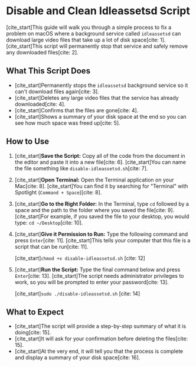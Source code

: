 # Disable and Clean Idleassetsd Script
[cite_start]This guide will walk you through a simple process to fix a problem on macOS where a background service called `idleassetsd` can download large video files that take up a lot of disk space[cite: 1]. [cite_start]This script will permanently stop that service and safely remove any downloaded files[cite: 2].

## What This Script Does
* [cite_start]Permanently stops the `idleassetsd` background service so it can't download files again[cite: 3].
* [cite_start]Deletes any large video files that the service has already downloaded[cite: 4].
* [cite_start]Confirms that the files are gone[cite: 4].
* [cite_start]Shows a summary of your disk space at the end so you can see how much space was freed up[cite: 5].

## How to Use
1.  [cite_start]**Save the Script:** Copy all of the code from the document in the editor and paste it into a new file[cite: 6]. [cite_start]You can name the file something like `disable-idleassetsd.sh`[cite: 7].
2.  [cite_start]**Open Terminal:** Open the Terminal application on your Mac[cite: 8]. [cite_start]You can find it by searching for "Terminal" with Spotlight (`Command + Space`)[cite: 8].
3.  [cite_start]**Go to the Right Folder:** In the Terminal, type `cd` followed by a space and the path to the folder where you saved the file[cite: 9]. [cite_start]For example, if you saved the file to your desktop, you would type: `cd ~/Desktop`[cite: 10].
4.  [cite_start]**Give it Permission to Run:** Type the following command and press `Enter`[cite: 11]. [cite_start]This tells your computer that this file is a script that can be run[cite: 11].

    [cite_start]`chmod +x disable-idleassetsd.sh` [cite: 12]

5.  [cite_start]**Run the Script:** Type the final command below and press `Enter`[cite: 13]. [cite_start]The script needs administrator privileges to work, so you will be prompted to enter your password[cite: 13].

    [cite_start]`sudo ./disable-idleassetsd.sh` [cite: 14]

## What to Expect
* [cite_start]The script will provide a step-by-step summary of what it is doing[cite: 15].
* [cite_start]It will ask for your confirmation before deleting the files[cite: 15].
* [cite_start]At the very end, it will tell you that the process is complete and display a summary of your disk space[cite: 16].
